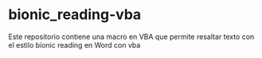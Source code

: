 # bionic_reading-vba
Este repositorio contiene una macro en VBA que permite resaltar texto con el estilo bionic reading en Word con vba
